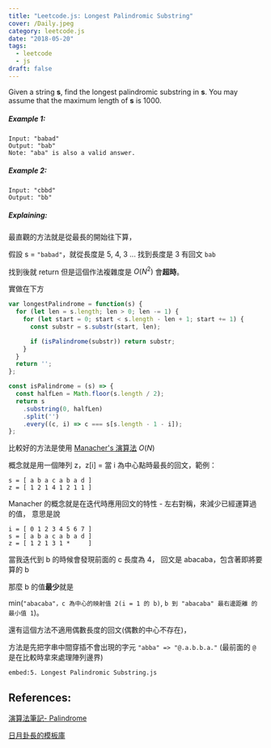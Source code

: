 ```yaml
---
title: "Leetcode.js: Longest Palindromic Substring"
cover: /Daily.jpeg
category: leetcode.js
date: "2018-05-20"
tags:
  - leetcode
  - js
draft: false
---
```


Given a string **s**, find the longest palindromic substring in **s**. You may assume that the maximum length of **s** is 1000.

##### **Example 1:**

```
Input: "babad"
Output: "bab"
Note: "aba" is also a valid answer.
```

##### **Example 2:**

```
Input: "cbbd"
Output: "bb"
```

##### **Explaining:**

最直觀的方法就是從最長的開始往下算，

假設 s = `"babad"`，就從長度是 5, 4, 3 ... 找到長度是 3 有回文 `bab`

找到後就 return 但是這個作法複雜度是 $O(N^2)$ 會**超時**。

實做在下方

```js
var longestPalindrome = function(s) {
  for (let len = s.length; len > 0; len -= 1) {
    for (let start = 0; start < s.length - len + 1; start += 1) {
      const substr = s.substr(start, len);

      if (isPalindrome(substr)) return substr;
    }
  }
  return '';
};

const isPalindrome = (s) => {
  const halfLen = Math.floor(s.length / 2);
  return s
    .substring(0, halfLen)
    .split('')
    .every((c, i) => c === s[s.length - 1 - i]);
};
```

比較好的方法是使用 [Manacher's 演算法](https://en.wikipedia.org/wiki/Longest_palindromic_substring) $O(N)$

概念就是用一個陣列 z，z[i] = 當 i 為中心點時最長的回文，範例：

```
s = [ a b a c a b a d ]
z = [ 1 2 1 4 1 2 1 1 ]
```

Manacher 的概念就是在迭代時應用回文的特性 - 左右對稱，來減少已經運算過的值， 意思是說

```
i = [ 0 1 2 3 4 5 6 7 ]
s = [ a b a c a b a d ]
z = [ 1 2 1 3 1 *     ]
```

當我迭代到 b 的時候會發現前面的 c 長度為 4， 回文是 abacaba，包含著即將要算的 b

那麼 b 的值**最少**就是

min(`"abacaba"，c 為中心的映射值 2(i = 1 的 b)`, `b 到 "abacaba" 最右邊距離 的 最小值 1`)。

還有這個方法不適用偶數長度的回文(偶數的中心不存在)，

方法是先把字串中間穿插不會出現的字元 `"abba" => "@.a.b.b.a."` (最前面的 `@` 是在比較時拿來處理陣列邊界)

`embed:5. Longest Palindromic Substring.js`


## References:

[演算法筆記- Palindrome](http://www.csie.ntnu.edu.tw/~u91029/Palindrome.html)

[日月卦長的模板庫](http://sunmoon-template.blogspot.tw/2015/05/manachers-algorithm-linear-time-longest.html)

